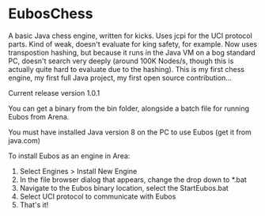 # EubosChess
A basic Java chess engine, written for kicks. Uses jcpi for the UCI protocol parts. Kind of weak, doesn't evaluate for king safety, for example. Now uses transpostion hashing, but because it runs in the Java VM on a bog standard PC, doesn't search very deeply (around 100K Nodes/s, though this is actually quite hard to evaluate due to the hashing). This is my first chess engine, my first full Java project, my first open source contribution...

Current release version 1.0.1

You can get a binary from the bin folder, alongside a batch file for running Eubos from Arena.

You must have installed Java version 8 on the PC to use Eubos (get it from java.com)

To install Eubos as an engine in Area:

1. Select Engines > Install New Engine
2. In the file browser dialog that appears, change the drop down to *.bat
3. Navigate to the Eubos binary location, select the StartEubos.bat
4. Select UCI protocol to communicate with Eubos
5. That's it!

